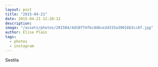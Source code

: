 ```yaml
---
layout: post
title: "2015-04-21"
date: 2015-04-21 12:20:12
description: 
image: "/assets/photos/201504/4d10f74fbcdd6ce2d333a39016b3cc8f.jpg"
author: Elise Plain
tags: 
  - photos
  - instagram
---
```


Sestila
<p></p>
